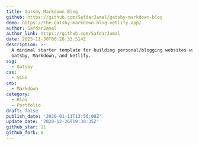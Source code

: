 ```yaml
---
title: Gatsby Markdown Blog
github: https://github.com/SafdarJamal/gatsby-markdown-blog
demo: https://the-gatsby-markdown-blog.netlify.app/
author: SafdarJamal
author_link: https://github.com/SafdarJamal
date: 2023-11-30T08:26:33.514Z
description: >-
  A minimal starter template for building personal/blogging websites with
  Gatsby, Markdown, and Netlify.
ssg:
  - Gatsby
css:
  - SCSS
cms:
  - Markdown
category:
  - Blog
  - Portfolio
draft: false
publish_date: '2020-01-11T13:56:08Z'
update_date: '2020-12-26T19:30:35Z'
github_star: 11
github_fork: 0
---
```


